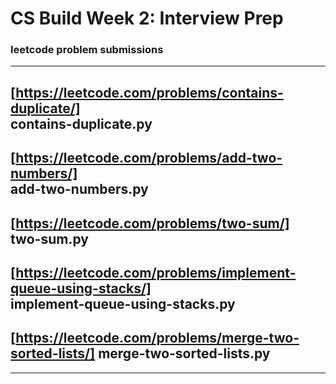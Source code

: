 # CS Build Week 2: Interview Prep


### leetcode problem submissions
---
[https://leetcode.com/problems/contains-duplicate/]  
contains-duplicate.py
---
[https://leetcode.com/problems/add-two-numbers/]  
add-two-numbers.py
---
[https://leetcode.com/problems/two-sum/]  
two-sum.py
---
[https://leetcode.com/problems/implement-queue-using-stacks/]  
implement-queue-using-stacks.py
---
[https://leetcode.com/problems/merge-two-sorted-lists/]
merge-two-sorted-lists.py
---

---

